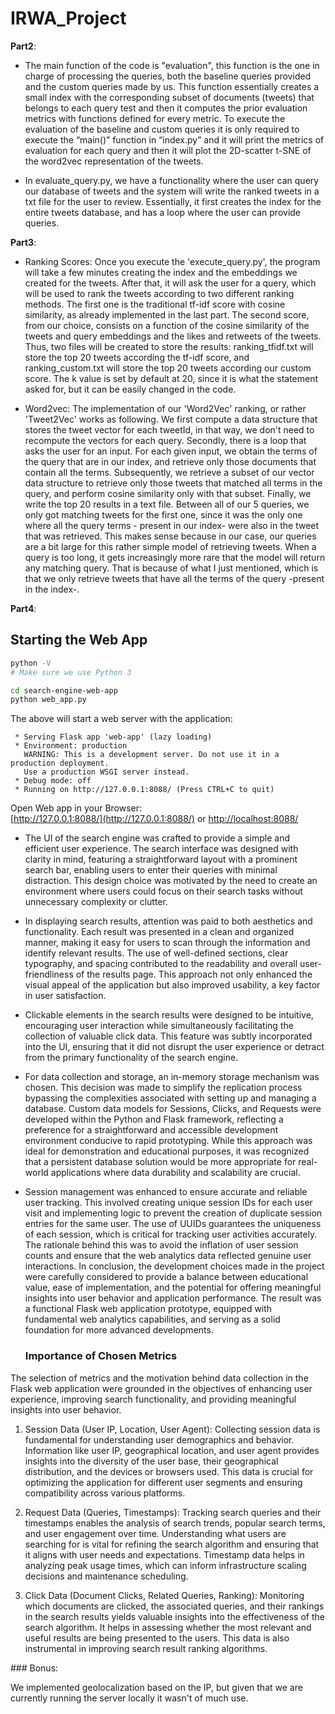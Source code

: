 # IRWA_Project 

**Part2**:

- The main function of the code is "evaluation", this function is the one in charge of processing the queries, both the baseline queries provided and the custom queries made by us. This function essentially creates a small index with the corresponding subset of documents (tweets) that belongs to each query test and then it computes the prior evaluation metrics with functions defined for every metric. 
To execute the evaluation of the baseline and custom queries it is only required to execute the “main()” function in “index.py” and it will print the metrics of evaluation for each query and then it will plot the 2D-scatter t-SNE of the word2vec representation of the tweets.
 

- In evaluate_query.py, we have a functionality where the user can query our database of tweets and the system will write the ranked tweets in a txt file for the user to review. Essentially, it first creates the index for the entire tweets database, and has a loop where the user can provide queries.

**Part3**:

- Ranking Scores: Once you execute the 'execute_query.py', the program will take a few minutes creating the index and the embeddings we created for the tweets. After that, it will ask the user for a query, which will be used to rank the tweets according to two different ranking methods. The first one is the traditional tf-idf score with cosine similarity, as already implemented in the last part. The second score, from our choice, consists on a function of the cosine similarity of the tweets and query embeddings and the likes and retweets of the tweets. Thus, two files will be created to store the results: ranking_tfidf.txt will store the top 20 tweets according the tf-idf score, and ranking_custom.txt will store the top 20 tweets according our custom score. The k value is set by default at 20, since it is what the statement asked for, but it can be easily changed in the code.

- Word2vec: The implementation of our 'Word2Vec' ranking, or rather 'Tweet2Vec' works as following. We first compute a data structure that stores the tweet vector for each tweetId, in that way, we don't need to recompute the vectors for each query. Secondly, there is a loop that asks the user for an input. For each given input, we obtain the terms of the query that are in our index, and retrieve only those documents that contain all the terms. Subsequently, we retrieve a subset of our vector data structure to retrieve only those tweets that matched all terms in the query, and perform cosine similarity only with that subset. Finally, we write the top 20 results in a text file. Between all of our 5 queries, we only got matching tweets for the first one, since it was the only one where all the query terms - present in our index- were also in the tweet that was retrieved. This makes sense because in our case, our queries are a bit large for this rather simple model of retrieving tweets. When a query is too long, it gets increasingly more rare that the model will return any matching query. That is because of what I just mentioned, which is that we only retrieve tweets that have all the terms of the query -present in the index-.


**Part4**:

## Starting the Web App

```bash
python -V
# Make sure we use Python 3

cd search-engine-web-app
python web_app.py
```
The above will start a web server with the application:
```
 * Serving Flask app 'web-app' (lazy loading)
 * Environment: production
   WARNING: This is a development server. Do not use it in a production deployment.
   Use a production WSGI server instead.
 * Debug mode: off
 * Running on http://127.0.0.1:8088/ (Press CTRL+C to quit)
```

Open Web app in your Browser:  
[http://127.0.0.1:8088/](http://127.0.0.1:8088/) or [http://localhost:8088/](http://localhost:8088/)

- The UI of the search engine was crafted to provide a simple and efficient user experience. The search interface was designed with clarity in mind, featuring a straightforward layout with a prominent search bar, enabling users to enter their queries with minimal distraction. This design choice was motivated by the need to create an environment where users could focus on their search tasks without unnecessary complexity or clutter.

- In displaying search results, attention was paid to both aesthetics and functionality. Each result was presented in a clean and organized manner, making it easy for users to scan through the information and identify relevant results. The use of well-defined sections, clear typography, and spacing contributed to the readability and overall user-friendliness of the results page. This approach not only enhanced the visual appeal of the application but also improved usability, a key factor in user satisfaction.

- Clickable elements in the search results were designed to be intuitive, encouraging user interaction while simultaneously facilitating the collection of valuable click data. This feature was subtly incorporated into the UI, ensuring that it did not disrupt the user experience or detract from the primary functionality of the search engine.

- For data collection and storage, an in-memory storage mechanism was chosen. This decision was made to simplify the replication process bypassing the complexities associated with setting up and managing a database. Custom data models for Sessions, Clicks, and Requests were developed within the Python and Flask framework, reflecting a preference for a straightforward and accessible development environment conducive to rapid prototyping. While this approach was ideal for demonstration and educational purposes, it was recognized that a persistent database solution would be more appropriate for real-world applications where data durability and scalability are crucial.

- Session management was enhanced to ensure accurate and reliable user tracking. This involved creating unique session IDs for each user visit and implementing logic to prevent the creation of duplicate session entries for the same user. The use of UUIDs guarantees the uniqueness of each session, which is critical for tracking user activities accurately. The rationale behind this was to avoid the inflation of user session counts and ensure that the web analytics data reflected genuine user interactions. In conclusion, the development choices made in the project were carefully considered to provide a balance between educational value, ease of implementation, and the potential for offering meaningful insights into user behavior and application performance. The result was a functional Flask web application prototype, equipped with fundamental web analytics capabilities, and serving as a solid foundation for more advanced developments.


  ### Importance of Chosen Metrics

The selection of metrics and the motivation behind data collection in the Flask web application were grounded in the objectives of enhancing user experience, improving search functionality, and providing meaningful insights into user behavior.
  

1. Session Data (User IP, Location, User Agent): Collecting session data is fundamental for understanding user demographics and behavior. Information like user IP, geographical location, and user agent provides insights into the diversity of the user base, their geographical distribution, and the devices or browsers used. This data is crucial for optimizing the application for different user segments and ensuring compatibility across various platforms.

2. Request Data (Queries, Timestamps): Tracking search queries and their timestamps enables the analysis of search trends, popular search terms, and user engagement over time. Understanding what users are searching for is vital for refining the search algorithm and ensuring that it aligns with user needs and expectations. Timestamp data helps in analyzing peak usage times, which can inform infrastructure scaling decisions and maintenance scheduling.

3. Click Data (Document Clicks, Related Queries, Ranking): Monitoring which documents are clicked, the associated queries, and their rankings in the search results yields valuable insights into the effectiveness of the search algorithm. It helps in assessing whether the most relevant and useful results are being presented to the users. This data is also instrumental in improving search result ranking algorithms.


### Bonus:

We implemented geolocalization based on the IP, but given that we are currently running the server locally it wasn't of much use.

